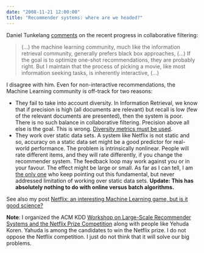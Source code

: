 ```yaml
---
date: "2008-11-21 12:00:00"
title: "Recommender systems: where are we headed?"
---
```




Daniel Tunkelang [comments](http://thenoisychannel.com/2008/11/21/the-napoleon-dynamite-problem) on the recent progress in collaborative filtering:

> (&hellip;) the machine learning community, much like the information retrieval community, generally prefers black box approaches, (&hellip;) If the goal is to optimize one-shot recommendations, they are probably right. But I maintain that the process of picking a movie, like most information seeking tasks, is inherently interactive, (&hellip;)


I disagree with him. Even for non-interactive recommendations, the Machine Learning community is off-track for two reasons:

- They fail to take into account diversity. In Information Retrieval, we know that if precision is high (all documents are relevant) but recall is low (few of the relevant documents are presented), then the system is poor. There is no such balance in collaborative filtering. Precision above all else is the goal. This is wrong. [Diversity metrics must be used](/lemire/blog/2008/11/14/measuring-the-diversity-of-recommended-lists-at-last/).
- They work over static data sets. A system like Netflix is not static and so, accuracy on a static data set might be a good predictor for real-world performance. The problem is intrinsically nonlinear. People will rate different items, and they will rate differently, if you change the recommender system. The feedback loop may work against you or in your favour. The effect might be large or small. As far as I can tell, I am [the only one](http://www.daniel-lemire.com/blog/archives/2007/12/22/collaborative-filtering-why-working-on-static-data-sets-is-not-enough/) who keep pointing out this fundamental, but never addressed limitation of working over static data sets. __Update: This has absolutely nothing to do with online versus batch algorithms.__


See also my post [Netflix: an interesting Machine Learning game, but is it good science?](http://www.daniel-lemire.com/blog/archives/2007/12/13/netflix-an-interesting-machine-learning-game-but-is-it-good-science/)

__Note__: I organized the ACM KDD [Workshop on Large-Scale Recommender Systems and the Netflix Prize Competition](http://netflixkddworkshop2008.info/pc.html) along with people like Yehuda Koren. Yahuda is among the candidates to win the Netflix prize. I do not oppose the Netflix competition. I just do not think that it will solve our big problems.

